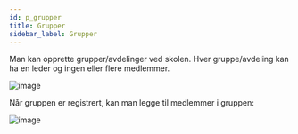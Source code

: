 ```yaml
---
id: p_grupper
title: Grupper
sidebar_label: Grupper 
---
```


Man kan opprette grupper/avdelinger ved skolen. Hver gruppe/avdeling kan ha en leder og ingen eller flere medlemmer.


![image](https://github.com/user-attachments/assets/d442f91d-8668-45d5-9107-93cbfa0e44cb)

Når gruppen er registrert, kan man legge til medlemmer i gruppen:

![image](https://github.com/user-attachments/assets/f31dac8f-ab33-4aed-85b0-84273c346cb0)


